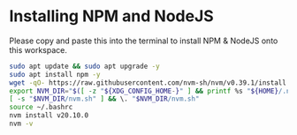 # Installing NPM and NodeJS
Please copy and paste this into the terminal to install NPM & NodeJS onto this workspace.
```bash
sudo apt update && sudo apt upgrade -y
sudo apt install npm -y
wget -qO- https://raw.githubusercontent.com/nvm-sh/nvm/v0.39.1/install.sh | bash
export NVM_DIR="$([ -z "${XDG_CONFIG_HOME-}" ] && printf %s "${HOME}/.nvm" || printf %s "${XDG_CONFIG_HOME}/nvm")"
[ -s "$NVM_DIR/nvm.sh" ] && \. "$NVM_DIR/nvm.sh"
source ~/.bashrc
nvm install v20.10.0
nvm -v
```
